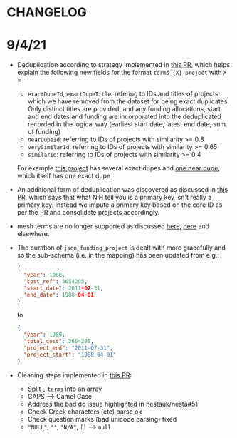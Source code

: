# CHANGELOG

# 9/4/21

* Deduplication according to strategy implemented in [this PR](nestauk/nesta#300), which helps explain the following new fields for the format `terms_{X}_project` with `X` =

    * `exactDupeId`, `exactDupeTitle`: refering to IDs and titles of projects which we have removed from the dataset for being exact duplicates. Only distinct titles are provided, and any funding allocations, start and end dates and funding are incorporated into the deduplicated recorded in the logical way (earliest start date, latest end date, sum of funding)
    * `nearDupeId`: referring to IDs of projects with similarity >= 0.8
    * `verySimilarId`: referring to IDs of projects with similarity >= 0.65
    * `similarId`: referring to IDs of projects with similarity >= 0.4
    
    For example [this project](https://search-general-wvbdcvn3kmpz6lvjo2nkx36pbu.eu-west-2.es.amazonaws.com/nih_v0/_search?q=_id:2180092) has several exact dupes and [one near dupe](https://search-general-wvbdcvn3kmpz6lvjo2nkx36pbu.eu-west-2.es.amazonaws.com/nih_v0/_search?q=_id:3297189), which itself has one exact dupe
    
* An additional form of deduplication was discovered as discussed in [this PR](nestauk/nesta#337), which says that what NiH tell you is a primary key isn't really a primary key. Instead we impute a primary key based on the core ID as per the PR and consolidate projects accordingly.

* mesh terms are no longer supported as discussed [here](https://github.com/nestauk/nesta/pull/328#discussion_r512646286), [here](https://data-analytic-nesta.slack.com/archives/CK76G6NDD/p1603801230010600) and elsewhere.

* The curation of `json_funding_project` is dealt with more gracefully and so the sub-schema (i.e. in the mapping) has been updated from e.g.:

    ```json
    {
      "year": 1988,
      "cost_ref": 3654295,
      "start_date": 2011-07-31,
      "end_date": 1988-04-01
    }
    ```
    
    to
    
    ```json
    {
      "year": 1988,
      "total_cost": 3654295,
      "project_end": "2011-07-31",
      "project_start": "1988-04-01"
    }
    ```
    
* Cleaning steps implemented in [this PR](nestauk/nesta#327):

     * Split `;` `terms` into an array
     * CAPS --> Camel Case
     * Address the bad dq issue highlighted in nestauk/nesta#51
     * Check Greek characters (etc) parse ok
     * Check question marks (bad unicode parsing) fixed
     * `"NULL"`, `""`, `"N/A"`, `[]` --> `null`
     
     
